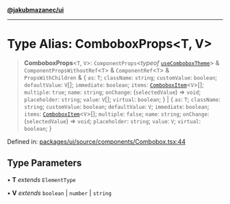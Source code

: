 [**@jakubmazanec/ui**](../README.md)

---

# Type Alias: ComboboxProps\<T, V\>

> **ComboboxProps**\<`T`, `V`\>: `ComponentProps`\<_typeof_
> [`useComboboxTheme`](../functions/useComboboxTheme.md)\> & `ComponentPropsWithoutRef`\<`T`\> &
> `ComponentRef`\<`T`\> & `PropsWithChildren` & \{ `as`: `T`; `className`: `string`; `customValue`:
> `boolean`; `defaultValue`: `V`[]; `immediate`: `boolean`; `items`:
> [`ComboboxItem`](ComboboxItem.md)\<`V`\>[]; `multiple`: `true`; `name`: `string`; `onChange`:
> (`selectedValue`) => `void`; `placeholder`: `string`; `value`: `V`[]; `virtual`: `boolean`; \} \|
> \{ `as`: `T`; `className`: `string`; `customValue`: `boolean`; `defaultValue`: `V`; `immediate`:
> `boolean`; `items`: [`ComboboxItem`](ComboboxItem.md)\<`V`\>[]; `multiple`: `false`; `name`:
> `string`; `onChange`: (`selectedValue`) => `void`; `placeholder`: `string`; `value`: `V`;
> `virtual`: `boolean`; \}

Defined in:
[packages/ui/source/components/Combobox.tsx:44](https://github.com/jakubmazanec/tools/blob/b70ba93afff7f67760159378262d2c0b19cfed9e/packages/ui/source/components/Combobox.tsx#L44)

## Type Parameters

• **T** _extends_ `ElementType`

• **V** _extends_ `boolean` \| `number` \| `string`
